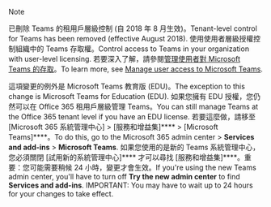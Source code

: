 > [!NOTE]
> <span data-ttu-id="47137-101">已刪除 Teams 的租用戶層級控制 (自 2018 年 8 月生效)。</span><span class="sxs-lookup"><span data-stu-id="47137-101">Tenant-level control for Teams has been removed (effective August 2018).</span></span> <span data-ttu-id="47137-102">使用使用者層級授權控制組織中的 Teams 存取權。</span><span class="sxs-lookup"><span data-stu-id="47137-102">Control access to Teams in your organization with user-level licensing.</span></span> <span data-ttu-id="47137-103">若要深入了解，請參閱[管理使用者對 Microsoft Teams 的存取](../user-access.md)。</span><span class="sxs-lookup"><span data-stu-id="47137-103">To learn more, see [Manage user access to Microsoft Teams](../user-access.md).</span></span>

<span data-ttu-id="47137-104">這項變更的例外是 Microsoft Teams 教育版 (EDU)。</span><span class="sxs-lookup"><span data-stu-id="47137-104">The exception to this change is Microsoft Teams for Education (EDU).</span></span> <span data-ttu-id="47137-105">如果您擁有 EDU 授權，您仍然可以在 Office 365 租用戶層級管理 Teams。</span><span class="sxs-lookup"><span data-stu-id="47137-105">You can still manage Teams at the Office 365 tenant level if you have an EDU license.</span></span> <span data-ttu-id="47137-106">若要這麼做，請移至 [Microsoft 365 系統管理中心] > [服務和增益集]\*\*\*\*  >  [Microsoft Teams]\*\*\*\*。</span><span class="sxs-lookup"><span data-stu-id="47137-106">To do this, go to the Microsoft 365 admin center > **Services and add-ins** > **Microsoft Teams**.</span></span> <span data-ttu-id="47137-107">如果您使用的是新的 Teams 系統管理中心，您必須關閉 [試用新的系統管理中心]\*\*\*\* 才可以尋找 [服務和增益集]\*\*\*\*。重要：您可能需要稍候 24 小時，變更才會生效。</span><span class="sxs-lookup"><span data-stu-id="47137-107">If you're using the new Teams admin center, you'll have to turn off **Try the new admin center** to find **Services and add-ins**. IMPORTANT: You may have to wait up to 24 hours for your changes to take effect.</span></span> 
